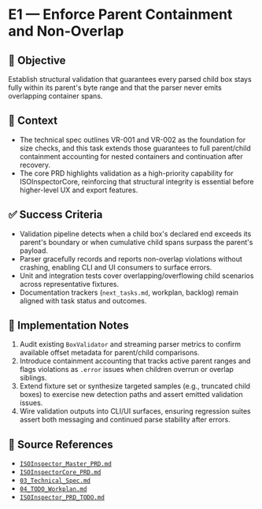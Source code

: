 # E1 — Enforce Parent Containment and Non-Overlap

## 🎯 Objective
Establish structural validation that guarantees every parsed child box stays fully within its parent's byte range and that the parser never emits overlapping container spans.

## 🧩 Context
- The technical spec outlines VR-001 and VR-002 as the foundation for size checks, and this task extends those guarantees to full parent/child containment accounting for nested containers and continuation after recovery.
- The core PRD highlights validation as a high-priority capability for ISOInspectorCore, reinforcing that structural integrity is essential before higher-level UX and export features.

## ✅ Success Criteria
- Validation pipeline detects when a child box's declared end exceeds its parent's boundary or when cumulative child spans surpass the parent's payload.
- Parser gracefully records and reports non-overlap violations without crashing, enabling CLI and UI consumers to surface errors.
- Unit and integration tests cover overlapping/overflowing child scenarios across representative fixtures.
- Documentation trackers (`next_tasks.md`, workplan, backlog) remain aligned with task status and outcomes.

## 🔧 Implementation Notes
1. Audit existing `BoxValidator` and streaming parser metrics to confirm available offset metadata for parent/child comparisons.
2. Introduce containment accounting that tracks active parent ranges and flags violations as `.error` issues when children overrun or overlap siblings.
3. Extend fixture set or synthesize targeted samples (e.g., truncated child boxes) to exercise new detection paths and assert emitted validation issues.
4. Wire validation outputs into CLI/UI surfaces, ensuring regression suites assert both messaging and continued parse stability after errors.

## 🧠 Source References
- [`ISOInspector_Master_PRD.md`](../AI/ISOViewer/ISOInspector_PRD_Full/ISOInspector_Master_PRD.md)
- [`ISOInspectorCore_PRD.md`](../AI/ISOViewer/ISOInspector_PRD_Full/ISOInspectorCore_PRD.md)
- [`03_Technical_Spec.md`](../AI/ISOInspector_Execution_Guide/03_Technical_Spec.md)
- [`04_TODO_Workplan.md`](../AI/ISOInspector_Execution_Guide/04_TODO_Workplan.md)
- [`ISOInspector_PRD_TODO.md`](../AI/ISOViewer/ISOInspector_PRD_TODO.md)

